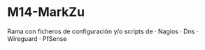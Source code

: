 # M14-MarkZu
Rama con ficheros de configuración y/o scripts de 
· Nagios
· Dns
· Wireguard
· PfSense 
